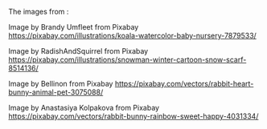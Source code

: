 The images from : 

Image by Brandy Umfleet from Pixabay
    https://pixabay.com/illustrations/koala-watercolor-baby-nursery-7879533/

Image by RadishAndSquirrel from Pixabay
    https://pixabay.com/illustrations/snowman-winter-cartoon-snow-scarf-8514136/

Image by Bellinon from Pixabay
    https://pixabay.com/vectors/rabbit-heart-bunny-animal-pet-3075088/

Image by Anastasiya Kolpakova from Pixabay
    https://pixabay.com/vectors/rabbit-bunny-rainbow-sweet-happy-4031334/


